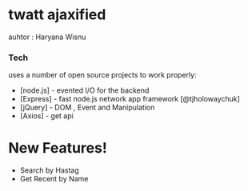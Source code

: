 # twatt ajaxified

auhtor : Haryana Wisnu

### Tech

uses a number of open source projects to work properly:

* [node.js] - evented I/O for the backend
* [Express] - fast node.js network app framework [@tjholowaychuk]
* [jQuery] - DOM , Event and Manipulation
* [Axios] - get api

# New Features!

  - Search by Hastag
  - Get Recent by Name

